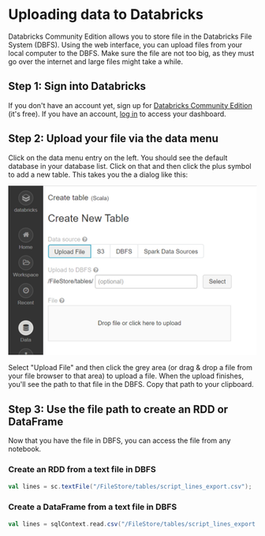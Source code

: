 # Uploading data to Databricks

Databricks Community Edition allows you to store file in the Databricks File System (DBFS). Using the web interface, you can upload files from your local computer to the DBFS. Make sure the file are not too big, as they must go over the internet and large files might take a while.

## Step 1: Sign into Databricks

If you don't have an account yet, sign up for [Databricks Community Edition](https://databricks.com/try-databricks) (it's free). If you have an account, [log in](https://community.cloud.databricks.com/login.html) to access your dashboard.

## Step 2: Upload your file via the data menu

Click on the data menu entry on the left. You should see the default database in your database list. Click on that and then click the plus symbol to add a new table. This takes you the a dialog like this:

![Databricks Create Table Dialog](/media/databricks-create-table-dialog.png)

Select "Upload File" and then click the grey area (or drag & drop a file from your file browser to that area) to upload a file. When the upload finishes, you'll see the path to that file in the DBFS. Copy that path to your clipboard.

## Step 3: Use the file path to create an RDD or DataFrame

Now that you have the file in DBFS, you can access the file from any notebook.

### Create an RDD from a text file in DBFS

```scala
val lines = sc.textFile("/FileStore/tables/script_lines_export.csv");
```

### Create a DataFrame from a text file in DBFS

```scala
val lines = sqlContext.read.csv("/FileStore/tables/script_lines_export.csv");
```
